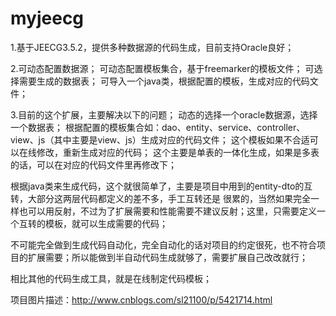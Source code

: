 # myjeecg
1.基于JEECG3.5.2，提供多种数据源的代码生成，目前支持Oracle良好；

2.可动态配置数据源； 可动态配置模板集合，基于freemarker的模板文件； 可选择需要生成的数据表； 可导入一个java类，根据配置的模板，生成对应的代码文件；

3.目前的这个扩展，主要解决以下的问题； 动态的选择一个oracle数据源，选择一个数据表； 根据配置的模板集合如：dao、entity、service、controller、view、js（其中主要是view、js）生成对应的代码文件； 这个模板如果不合适可以在线修改，重新生成对应的代码； 这个主要是单表的一体化生成，如果是多表的话，可以在对应的代码文件里再修改下；

根据java类来生成代码，这个就很简单了，主要是项目中用到的entity-dto的互转，大部分这两层代码都定义的差不多，手工互转还是 很累的，当然如果完全一样也可以用反射，不过为了扩展需要和性能需要不建议反射；这里，只需要定义一个互转的模板，就可以生成需要的代码；

不可能完全做到生成代码自动化，完全自动化的话对项目的约定很死，也不符合项目的扩展需要；所以能做到半自动代码生成就够了，需要扩展自己改改就行；

相比其他的代码生成工具，就是在线制定代码模板；

项目图片描述：http://www.cnblogs.com/sl21100/p/5421714.html
  
  
  
